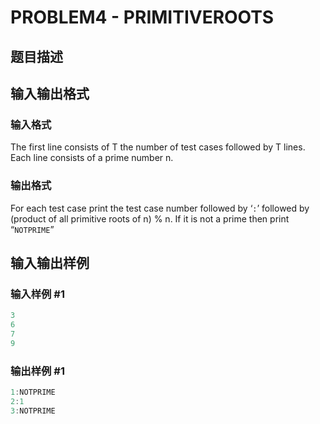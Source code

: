 # PROBLEM4 - PRIMITIVEROOTS

## 题目描述

## 输入输出格式

### 输入格式

The first line consists of T the number of test cases followed by T lines. Each line consists of a prime number n.

### 输出格式

For each test case print the test case number followed by ‘`:`’ followed by (product of all primitive roots of n) % n. If it is not a prime then print “`NOTPRIME`”

## 输入输出样例

### 输入样例 #1

```cpp
3
6
7
9
```


### 输出样例 #1

```cpp
1:NOTPRIME
2:1
3:NOTPRIME
```


